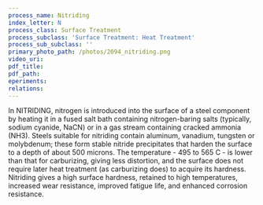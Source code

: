 ```yaml
---
process_name: Nitriding
index_letter: N
process_class: Surface Treatment
process_subclass: 'Surface Treatment: Heat Treatment'
process_sub_subclass: ''
primary_photo_path: /photos/2094_nitriding.png
video_uri:
pdf_title:
pdf_path:
eperiments:
relations:
---
```


In NITRIDING, nitrogen is introduced into the surface of a steel component by heating it in a fused salt bath containing nitrogen-baring salts (typically, sodium cyanide, NaCN) or in a gas stream containing cracked ammonia (NH3). Steels suitable for nitriding contain aluminum, vanadium, tungsten or molybdenum; these form stable nitride precipitates that harden the surface to a depth of about 500 microns. The temperature - 495 to 565 C - is lower than that for carburizing, giving less distortion, and the surface does not require later heat treatment (as carburizing does) to acquire its hardness. Nitriding gives a high surface hardness, retained to high temperatures, increased wear resistance, improved fatigue life, and enhanced corrosion resistance.